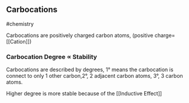 ## Carbocations
#chemistry 

Carbocations are positively charged carbon atoms, (positive charge= [[Cation]])

### Carbocation Degree $\propto$ Stability
Carbocations are described by degrees, 1° means the carbocation is connect to only 1 other carbon,2°, 2 adjacent carbon atoms, 3°, 3 carbon atoms.

Higher degree is more stable because of the [[Inductive Effect]] 